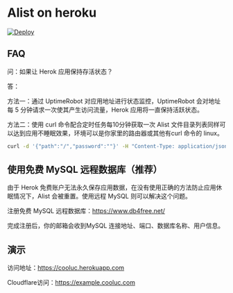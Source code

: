 # Alist on heroku

[![Deploy](https://www.herokucdn.com/deploy/button.png)](https://heroku.com/deploy)

## FAQ
问：如果让 Herok 应用保持存活状态？

答：

方法一：通过 UptimeRobot 对应用地址进行状态监控，UptimeRobot 会对地址每 5 分钟请求一次使其产生访问流量，Herok 应用将一直保持活跃状态。

方法二：使用 curl 命令配合定时任务每10分钟获取一次 Alist 文件目录列表同样可以达到应用不睡眠效果，环境可以是你家里的路由器或其他有curl 命令的 linux。

```bash
curl -d '{"path":"/","password":""}' -H "Content-Type: application/json" -X POST https://应用名称.herokuapp.com/api/public/path
```


## 使用免费 MySQL 远程数据库（推荐）

由于 Herok 免费账户无法永久保存应用数据，在没有使用正确的方法防止应用休眠情况下，Alist 会被重置。使用远程 MySQL 则可以解决这个问题。

注册免费 MySQL 远程数据库：https://www.db4free.net/

完成注册后，你的邮箱会收到MySQL 连接地址、端口、数据库名称、用户信息。


## 演示

访问地址：https://cooluc.herokuapp.com

Cloudflare访问：https://example.cooluc.com

